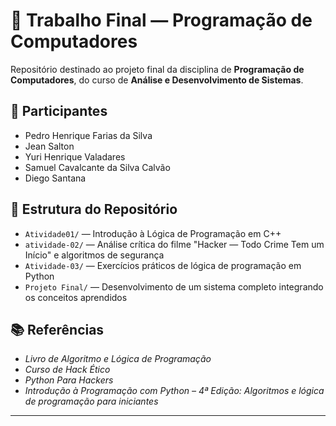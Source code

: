 # 🧾 Trabalho Final — Programação de Computadores

Repositório destinado ao projeto final da disciplina de **Programação de Computadores**, do curso de **Análise e Desenvolvimento de Sistemas**.

## 👥 Participantes

- Pedro Henrique Farias da Silva  
- Jean Salton  
- Yuri Henrique Valadares  
- Samuel Cavalcante da Silva Calvão  
- Diego Santana

## 📂 Estrutura do Repositório

- `Atividade01/` — Introdução à Lógica de Programação em C++
- `atividade-02/` — Análise crítica do filme "Hacker — Todo Crime Tem um Início" e algoritmos de segurança
- `Atividade-03/` — Exercícios práticos de lógica de programação em Python
- `Projeto Final/` — Desenvolvimento de um sistema completo integrando os conceitos aprendidos

## 📚 Referências

- *Livro de Algoritmo e Lógica de Programação*
- *Curso de Hack Ético*
- *Python Para Hackers*
- *Introdução à Programação com Python – 4ª Edição: Algoritmos e lógica de programação para iniciantes*

---
